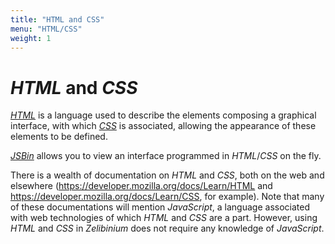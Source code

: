 ```yaml
---
title: "HTML and CSS"
menu: "HTML/CSS"
weight: 1
---
```


# *HTML* and *CSS*
    
[*HTML*](https://en.wikipedia.org/wiki/HTML) is a language used to describe the elements composing a graphical interface, with which [*CSS*](https://en.wikipedia.org/wiki/CSS) is associated, allowing the appearance of these elements to be defined.

[*JSBin*](../jsbin/) allows you to view an interface programmed in *HTML*/*CSS* on the fly.

There is a wealth of documentation on *HTML* and *CSS*, both on the web and elsewhere (https://developer.mozilla.org/docs/Learn/HTML and https://developer.mozilla.org/docs/Learn/CSS, for example). Note that many of these documentations will mention *JavaScript*, a language associated with web technologies of which *HTML* and *CSS* are a part. However, using *HTML* and *CSS* in *Zelibinium* does not require any knowledge of *JavaScript*.